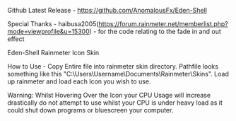 Github Latest Release - https://github.com/AnomalousFx/Eden-Shell

Special Thanks  - 
haibusa2005(https://forum.rainmeter.net/memberlist.php?mode=viewprofile&u=15300) - for the code relating to the fade in and out effect

Eden-Shell
Rainmeter Icon Skin

How to Use - 
Copy Entire file into rainmeter skin directory. Pathfile looks something like this "C:\Users\Username\Documents\Rainmeter\Skins".
Load up rainmeter and load each Icon you wish to use.

Warning: Whilst Hovering Over the Icon your CPU Usage will increase drastically do not attempt to use whilst your CPU is under heavy load as it could shut down programs or bluescreen your computer. 
